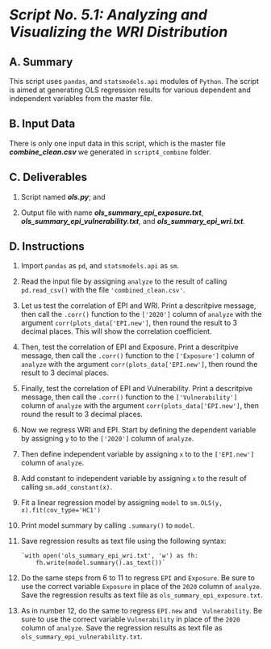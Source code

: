 # ***Script No. 5.1: Analyzing and Visualizing the WRI Distribution***

## A. Summary

This script uses `pandas`,  and `statsmodels.api` modules of `Python`. The script is aimed at generating OLS regression results for various dependent and independent variables from the master file.

## B. Input Data

There is only one input data in this script, which is the master file ***combine_clean.csv*** we generated in `script4_combine` folder. 

## C. Deliverables

1. Script named ***ols.py***; and

2. Output file with name ***ols_summary_epi_exposure.txt***, ***ols_summary_epi_vulnerability.txt***, and ***ols_summary_epi_wri.txt***.

## D. Instructions

1. Import `pandas` as `pd`, and `statsmodels.api` as `sm`.

2. Read the input file by assigning `analyze` to the result of calling `pd.read_csv()` with the file `'combined_clean.csv'`.

3. Let us test the correlation of EPI and WRI. Print a descritpive message, then call the `.corr()` function to the `['2020']` column of `analyze` with the argument `corr(plots_data['EPI.new']`, then round the result to 3 decimal places. This will show the correlation coefficient.

4. Then, test the correlation of EPI and Exposure. Print a descritpive message, then call the `.corr()` function to the `['Exposure']` column of `analyze` with the argument `corr(plots_data['EPI.new']`, then round the result to 3 decimal places. 

5. Finally, test the correlation of EPI and Vulnerability. Print a descritpive message, then call the `.corr()` function to the `['Vulnerability']` column of `analyze` with the argument `corr(plots_data['EPI.new']`, then round the result to 3 decimal places. 

6. Now we regress WRI and EPI. Start by defining the dependent variable by assigning `y` to to the `['2020']` column of `analyze`.

7. Then define independent variable by assigning `x` to to the `['EPI.new']` column of `analyze`.

8. Add constant to independent variable by assigning `x` to the result of calling `sm.add_constant(x)`.

9. Fit a linear regression model by assigning `model` to `sm.OLS(y, x).fit(cov_type='HC1')`

10. Print model summary by calling `.summary()` to `model`.

11. Save regression results as text file using the following syntax:

        `with open('ols_summary_epi_wri.txt', 'w') as fh:
            fh.write(model.summary().as_text())`

12. Do the same steps from 6 to 11 to regress `EPI` and `Exposure`. Be sure to use the correct variable `Exposure` in place of the `2020` column of `analyze`. Save the regression results as text file as `ols_summary_epi_exposure.txt`.

13. As in number 12, do the same to regress `EPI.new` and ` Vulnerability`. Be sure to use the correct variable `Vulnerability` in place of the `2020` column of `analyze`. Save the regression results as text file as `ols_summary_epi_vulnerability.txt`.
